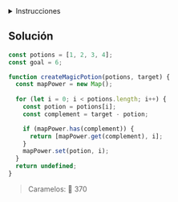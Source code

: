 <details>
<summary>Instrucciones</summary>
<br/>

Durante la noche de Halloween 🎃, una bruja 🧙‍♀️ está preparando una mezcla mágica. Tiene una lista de pociones, cada una con un poder asociado, y quiere combinar dos de ellas para obtener un poder total específico.

Dada una lista de enteros donde cada número representa el poder de una poción 🧪 y un número entero que representa el poder objetivo, debes encontrar el índice de las dos primeras pociones que sumen exactamente el poder objetivo.

Por ejemplo:

```js
const potions = [4, 5, 6, 2]
const goal = 8

createMagicPotion(potions, goal) // [2, 3]
```

Si no se encuentra ninguna combinación, devuelve undefined
    
```js
onst potions = [1, 2, 3, 4]
const goal = 9

createMagicPotion(potions, goal) // undefined
```

En el caso que haya más de una combinación posible, selecciona la combinación cuya segunda poción aparezca primero en la lista.

```js
const potions = [1, 2, 3, 4]
const goal = 5

createMagicPotion(potions, goal) // [1, 2]
// también podría ser [0, 3] pero hay una combinación antes
```

</details>

## Solución

```js
const potions = [1, 2, 3, 4];
const goal = 6;

function createMagicPotion(potions, target) {
  const mapPower = new Map();
  
  for (let i = 0; i < potions.length; i++) {
    const potion = potions[i];
    const complement = target - potion;

    if (mapPower.has(complement)) {
      return [mapPower.get(complement), i];
    }
    mapPower.set(potion, i);
  }
  return undefined;
}

```
> Caramelos: 🍬 370

<br/>